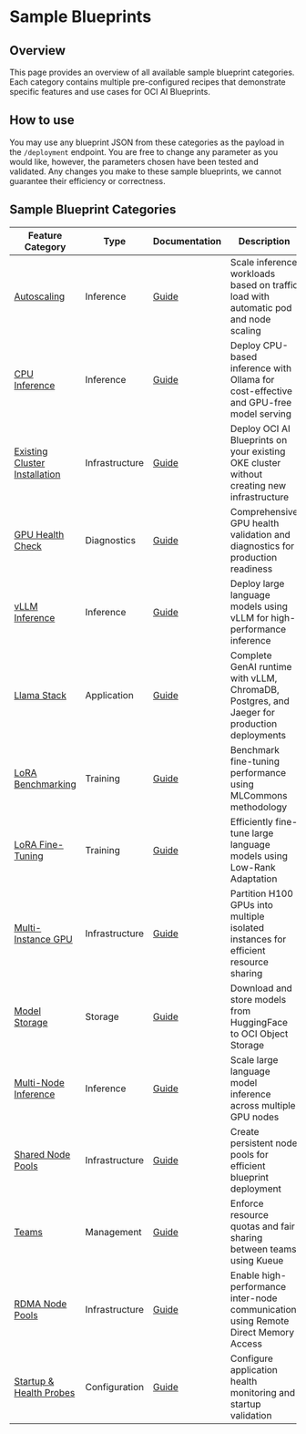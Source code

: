 # Sample Blueprints

## Overview

This page provides an overview of all available sample blueprint categories. Each category contains multiple pre-configured recipes that demonstrate specific features and use cases for OCI AI Blueprints.

## How to use

You may use any blueprint JSON from these categories as the payload in the `/deployment` endpoint. You are free to change any parameter as you would like, however, the parameters chosen have been tested and validated. Any changes you make to these sample blueprints, we cannot guarantee their efficiency or correctness.

## Sample Blueprint Categories

| Feature Category                                                 | Type           | Documentation                                        | Description                                                                                 |
| ---------------------------------------------------------------- | -------------- | ---------------------------------------------------- | ------------------------------------------------------------------------------------------- |
| [Autoscaling](model_serving/auto_scaling/README.md)                                     | Inference      | [Guide](model_serving/auto_scaling/README.md)                      | Scale inference workloads based on traffic load with automatic pod and node scaling         |
| [CPU Inference](model_serving/cpu-inference/README.md)                                  | Inference      | [Guide](model_serving/cpu-inference/README.md)                     | Deploy CPU-based inference with Ollama for cost-effective and GPU-free model serving        |
| [Existing Cluster Installation](other/exisiting_cluster_installation/README.md) | Infrastructure | [Guide](other/exisiting_cluster_installation/README.md)    | Deploy OCI AI Blueprints on your existing OKE cluster without creating new infrastructure   |
| [GPU Health Check](gpu_health_check/gpu-health-check/README.md)                            | Diagnostics    | [Guide](gpu_health_check/gpu-health-check/README.md)                  | Comprehensive GPU health validation and diagnostics for production readiness                |
| [vLLM Inference](model_serving/llm_inference_with_vllm/README.md)                       | Inference      | [Guide](model_serving/llm_inference_with_vllm/README.md)           | Deploy large language models using vLLM for high-performance inference                      |
| [Llama Stack](partner_blueprints/llama-stack/README.md)                                      | Application    | [Guide](partner_blueprints/llama-stack/README.md)                       | Complete GenAI runtime with vLLM, ChromaDB, Postgres, and Jaeger for production deployments |
| [LoRA Benchmarking](gpu_benchmarking/lora-benchmarking/README.md)                          | Training       | [Guide](gpu_benchmarking/lora-benchmarking/README.md)                 | Benchmark fine-tuning performance using MLCommons methodology                               |
| [LoRA Fine-Tuning](model_fine_tuning/lora-fine-tuning/README.md)                            | Training       | [Guide](model_fine_tuning/lora-fine-tuning/README.md)                  | Efficiently fine-tune large language models using Low-Rank Adaptation                       |
| [Multi-Instance GPU](model_serving/mig_multi_instance_gpu/README.md)                    | Infrastructure | [Guide](model_serving/mig_multi_instance_gpu/README.md)            | Partition H100 GPUs into multiple isolated instances for efficient resource sharing         |
| [Model Storage](other/model_storage/README.md)                                  | Storage        | [Guide](other/model_storage/README.md)                     | Download and store models from HuggingFace to OCI Object Storage                            |
| [Multi-Node Inference](model_serving/multi-node-inference/README.md)                    | Inference      | [Guide](model_serving/multi-node-inference/README.md)              | Scale large language model inference across multiple GPU nodes                              |
| [Shared Node Pools](platform_features/shared_node_pools/README.md)                          | Infrastructure | [Guide](platform_features/shared_node_pools/README.md)                 | Create persistent node pools for efficient blueprint deployment                             |
| [Teams](platform_features/teams/README.md)                                                  | Management     | [Guide](platform_features/teams/README.md)                             | Enforce resource quotas and fair sharing between teams using Kueue                          |
| [RDMA Node Pools](other/using_rdma_enabled_node_pools/README.md)                | Infrastructure | [Guide](other/using_rdma_enabled_node_pools/README.md)     | Enable high-performance inter-node communication using Remote Direct Memory Access          |
| [Startup & Health Probes](platform_features/startup_liveness_readiness_probes/README.md)    | Configuration  | [Guide](platform_features/startup_liveness_readiness_probes/README.md) | Configure application health monitoring and startup validation                              |
